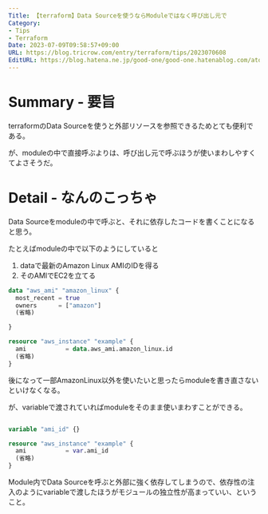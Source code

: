 ```yaml
---
Title: 【terraform】Data Sourceを使うならModuleではなく呼び出し元で
Category:
- Tips
- Terraform
Date: 2023-07-09T09:58:57+09:00
URL: https://blog.tricrow.com/entry/terraform/tips/2023070608
EditURL: https://blog.hatena.ne.jp/good-one/good-one.hatenablog.com/atom/entry/820878482948324291
---
```


# Summary - 要旨

terraformのData Sourceを使うと外部リソースを参照できるためとても便利である。

が、moduleの中で直接呼ぶよりは、呼び出し元で呼ぶほうが使いまわしやすくてよさそうだ。

# Detail - なんのこっちゃ

Data Sourceをmoduleの中で呼ぶと、それに依存したコードを書くことになると思う。

たとえばmoduleの中で以下のようにしていると

1. dataで最新のAmazon Linux AMIのIDを得る
2. そのAMIでEC2を立てる

```terraform
data "aws_ami" "amazon_linux" {
  most_recent = true
  owners      = ["amazon"]
  (省略)

}

resource "aws_instance" "example" {
  ami           = data.aws_ami.amazon_linux.id
  (省略)
}

```

後になって一部AmazonLinux以外を使いたいと思ったらmoduleを書き直さないといけなくなる。

が、variableで渡されていればmoduleをそのまま使いまわすことができる。

```terraform

variable "ami_id" {}

resource "aws_instance" "example" {
  ami           = var.ami_id
  (省略)
}

```


Module内でData Sourceを呼ぶと外部に強く依存してしまうので、依存性の注入のようにvariableで渡したほうがモジュールの独立性が高まっていい、ということ。
